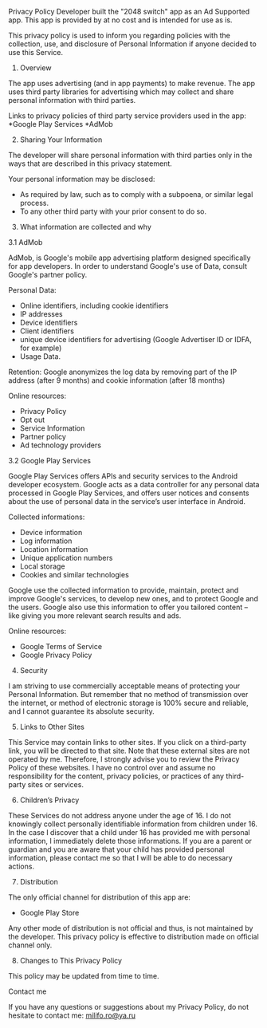 Privacy Policy
Developer built the "2048 switch" app as an Ad Supported app. This app is provided by at no cost and is intended for use as is.

This privacy policy is used to inform you regarding policies with the collection, use, and disclosure of Personal Information if anyone decided to use this Service.

1. Overview

The app uses advertising (and in app payments) to make revenue. The app uses third party libraries for advertising which may collect and share personal information with third parties.

Links to privacy policies of third party service providers used in the app: 
*Google Play Services 
*AdMob

2. Sharing Your Information

The developer will share personal information with third parties only in the ways that are described in this privacy statement.

Your personal information may be disclosed: 
* As required by law, such as to comply with a subpoena, or similar legal process. 
* To any other third party with your prior consent to do so.

3. What information are collected and why

3.1 AdMob

AdMob, is Google's mobile app advertising platform designed specifically for app developers. In order to understand Google's use of Data, consult Google's partner policy.

Personal Data: 
* Online identifiers, including cookie identifiers 
* IP addresses 
* Device identifiers 
* Client identifiers 
* unique device identifiers for advertising (Google Advertiser ID or IDFA, for example) 
* Usage Data.

Retention: 
Google anonymizes the log data by removing part of the IP address (after 9 months) and cookie information (after 18 months)

Online resources: 
* Privacy Policy 
* Opt out 
* Service Information 
* Partner policy 
* Ad technology providers

3.2 Google Play Services

Google Play Services offers APIs and security services to the Android developer ecosystem. Google acts as a data controller for any personal data processed in Google Play Services, and offers user notices and consents about the use of personal data in the service’s user interface in Android.

Collected informations: 
* Device information 
* Log information 
* Location information 
* Unique application numbers 
* Local storage 
* Cookies and similar technologies

Google use the collected information to provide, maintain, protect and improve Google's services, to develop new ones, and to protect Google and the users. Google also use this information to offer you tailored content – like giving you more relevant search results and ads.

Online resources: 
* Google Terms of Service 
* Google Privacy Policy

4. Security

I am striving to use commercially acceptable means of protecting your Personal Information. But remember that no method of transmission over the internet, or method of electronic storage is 100% secure and reliable, and I cannot guarantee its absolute security.

5. Links to Other Sites

This Service may contain links to other sites. If you click on a third-party link, you will be directed to that site. Note that these external sites are not operated by me. Therefore, I strongly advise you to review the Privacy Policy of these websites. I have no control over and assume no responsibility for the content, privacy policies, or practices of any third-party sites or services.

6. Children’s Privacy

These Services do not address anyone under the age of 16. I do not knowingly collect personally identifiable information from children under 16. In the case I discover that a child under 16 has provided me with personal information, I immediately delete those informations. If you are a parent or guardian and you are aware that your child has provided personal information, please contact me so that I will be able to do necessary actions.

7. Distribution

The only official channel for distribution of this app are: 
* Google Play Store

Any other mode of distribution is not official and thus, is not maintained by the developer. This privacy policy is effective to distribution made on official channel only.

8. Changes to This Privacy Policy

This policy may be updated from time to time.

Contact me

If you have any questions or suggestions about my Privacy Policy, do not hesitate to contact me: milifo.ro@ya.ru
